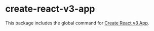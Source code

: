 # create-react-v3-app

This package includes the global command for [Create React v3 App](https://github.com/opensource-vplatform/v-act).<br>
